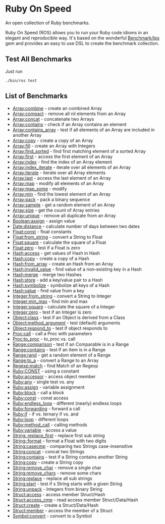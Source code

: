 # Ruby On Speed

An open collection of Ruby benchmarks.

Ruby On Speed (ROS) allows you to run your Ruby code idioms in an elegant and reproducible way. It's based on the wonderful [Benchmark/Ips](https://github.com/evanphx/benchmark-ips) gem and provides an easy to use DSL to create the benchmark collection.

## Test All Benchmarks

Just run

```shell
./bin/ros test
```

## List of Benchmarks
- [Array:combine](./benchmarks/array/combine_bench.rb) - create an combined Array
- [Array:compact](./benchmarks/array/compact_bench.rb) - remove all nil elements from an Array
- [Array:concat](./benchmarks/array/concat_bench.rb) - concatenate two Arrays
- [Array:contains](./benchmarks/array/contains_bench.rb) - check if an Array contains an element
- [Array:contains_array](./benchmarks/array/contains_array_bench.rb) - test if all elements of an Array are included in another Array
- [Array:copy](./benchmarks/array/copy_bench.rb) - create a copy of an Array
- [Array:fill](./benchmarks/array/fill_bench.rb) - create an Array with Integers
- [Array:find_sorted](./benchmarks/array/find_sorted_bench.rb) - find first matching element of a sorted Array
- [Array:first](./benchmarks/array/first_bench.rb) - access the first element of an Array
- [Array:index](./benchmarks/array/index_bench.rb) - find the index of an Array element
- [Array:index_iterate](./benchmarks/array/index_iterate_bench.rb) - iterate over all elements of an Array
- [Array:iterate](./benchmarks/array/iterate_bench.rb) - iterate over all Array elements
- [Array:last](./benchmarks/array/last_bench.rb) - access the last element of an Array
- [Array:map](./benchmarks/array/map_bench.rb) - modify all elements of an Array
- [Array:map_some](./benchmarks/array/map_some_bench.rb) - modify
- [Array:min](./benchmarks/array/min_bench.rb) - find the lowest element of an Array
- [Array:pack](./benchmarks/array/pack_bench.rb) - pack a binary sequence
- [Array:sample](./benchmarks/array/sample_bench.rb) - get a random element of an Array
- [Array:size](./benchmarks/array/size_bench.rb) - get the count of Array entries 
- [Array:unique](./benchmarks/array/uniq_bench.rb) - remove all duplicate from an Array
- [Boolean:assign](./benchmarks/boolean/assign_bench.rb) - assign value
- [Date:distance](./benchmarks/date/distance_bench.rb) - calculate number of days between two dates
- [Float:const](./benchmarks/float/consts_bench.rb) - float constants
- [Float:from_string](./benchmarks/float/from_string_bench.rb) - convert a String to Float
- [Float:square](./benchmarks/float/square_bench.rb) - calculate the square of a Float
- [Float:zero](./benchmarks/float/zero_bench.rb) - test if a Float is zero
- [Hash:access](./benchmarks/hash/access_bench.rb) - get values of Hash in Hash
- [Hash:copy](./benchmarks/hash/copy_bench.rb) - create a copy of a Hash
- [Hash:from_array](./benchmarks/hash/from_array_bench.rb) - create an Hash from an Array
- [Hash:invalid_value](./benchmarks/hash/invalid_value_bench.rb) - find value of a non-existing key in a Hash
- [Hash:merge](./benchmarks/hash/merge_bench.rb) - merge two Hashes
- [Hash:store](./benchmarks/hash/store_bench.rb) - add a key/value pair to a Hash
- [Hash:symbolize](./benchmarks/hash/symbolize_bench.rb) - symbolize all keys of a Hash
- [Hash:value](./benchmarks/hash/value_bench.rb) - find value from a key
- [Integer:from_string](./benchmarks/integer/from_string_bench.rb) - convert a String to Integer
- [Integer:min_max](./benchmarks/integer/min_max_bench.rb) - find min and max
- [Integer:square](./benchmarks/integer/square_bench.rb) - calculate the square of a Integer
- [Integer:zero](./benchmarks/integer/zero_bench.rb) - test if an Integer is zero
- [Object:class](./benchmarks/object/class_bench.rb) - test if an Object is derived from a  Class
- [Object:method_argument](./benchmarks/ruby/argument_bench.rb) - test (default) arguments
- [Object:respond_to](./benchmarks/object/respond_to_bench.rb) - test if object responds to
- [Proc:call](./benchmarks/proc/call_bench.rb) - call a Proc with parameters
- [Proc:to_proc](./benchmarks/proc/to_proc_bench.rb) - to_proc vs. call
- [Range:comparison](./benchmarks/range/comparison_bench.rb) - test if an Comparable is in a Range
- [Range:contains](./benchmarks/range/contains_bench.rb) - test if an item is in a Range
- [Range:rand](./benchmarks/range/rand_bench.rb) - get a random element of a Range
- [Range:to_a](./benchmarks/range/to_a_bench.rb) - convert a Range to an Array
- [Regexp:match](./benchmarks/regexp/const_bench.rb) - find Match of an Regexp
- [Ruby:CONST](./benchmarks/ruby/const_bench.rb) - using a constant
- [Ruby:accessor](./benchmarks/ruby/accessor_bench.rb) - access object member
- [Ruby:any](./benchmarks/ruby/any_bench.rb) - single test vs. any
- [Ruby:assign](./benchmarks/ruby/assign_bench.rb) - variable assignment
- [Ruby:block](./benchmarks/ruby/block_bench.rb) - call a block
- [Ruby:const](./benchmarks/ruby/const_val_bench.rb) - const access
- [Ruby:endless_loop](./benchmarks/ruby/loop2_bench.rb) - different (nearly) endless loops
- [Ruby:forwarding](./benchmarks/ruby/forwarding_bench.rb) - forward a call
- [Ruby:if](./benchmarks/ruby/if_bench.rb) - if vs. ternary if vs. and
- [Ruby:loop](./benchmarks/ruby/loop_bench.rb) - different loops
- [Ruby:method_call](./benchmarks/ruby/method_call_bench.rb) - calling methods
- [Ruby:variable](./benchmarks/ruby/variable_bench.rb) - access a value
- [String: replace_first](./benchmarks/string/replace_first_bench.rb) - replace first sub string
- [String::format](./benchmarks/string/format_bench.rb) - format a Float with two digits
- [String:casecmp](./benchmarks/string/compare_bench.rb) - comparing two Strings case-insensitive
- [String:concat](./benchmarks/string/concat_bench.rb) - concat two Strings
- [String:contains](./benchmarks/string/contains_bench.rb) - test if a String contains another String
- [String:copy](./benchmarks/string/copy_bench.rb) - create a String copy
- [String:remove_char](./benchmarks/string/remove_char_bench.rb) - remove a single char
- [String:remove_chars](./benchmarks/string/remove_chars_bench.rb) - remove some chars
- [String:replace](./benchmarks/string/replace_bench.rb) - replace all sub strings
- [String:start](./benchmarks/string/start_bench.rb) - test if s String starts with a given String
- [String:unpack](./benchmarks/string/unpack_bench.rb) - Integers from binary String
- [Struct:access](./benchmarks/struct/access_bench.rb) - access member Struct/Hash
- [Struct:access_cmp](./benchmarks/struct/read_cmp_bench.rb) - read access member Struct/Data/Hash
- [Struct:create](./benchmarks/struct/create_bench.rb) - create a Struct/Data/Hash
- [Struct:member](./benchmarks/struct/member_bench.rb) - access the member of a Struct
- [Symbol:convert](./benchmarks/symbol/convert_bench.rb) - convert to a Symbol
